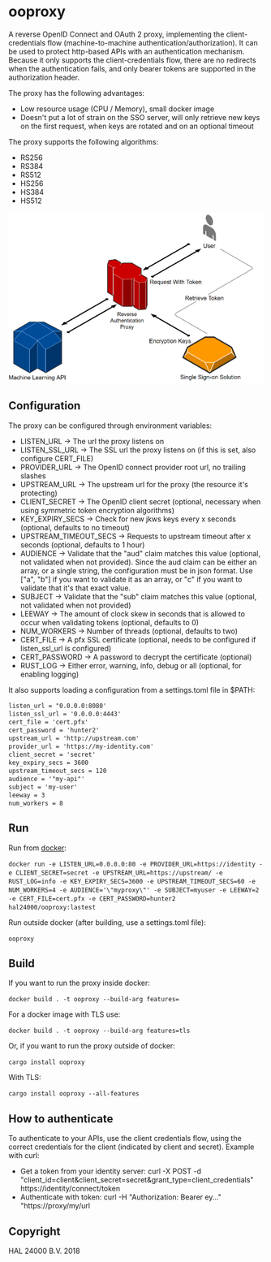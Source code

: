 # ooproxy

A reverse OpenID Connect and OAuth 2 proxy, implementing the client-credentials flow (machine-to-machine authentication/authorization). It can be used to protect http-based APIs with an authentication mechanism. Because it only supports the client-credentials flow, there are no redirects when the authentication fails, and only bearer tokens are supported in the authorization header. 

The proxy has the following advantages:
* Low resource usage (CPU / Memory), small docker image
* Doesn't put a lot of strain on the SSO server, will only retrieve new keys on the first request, when keys are rotated and on an optional timeout

The proxy supports the following algorithms:

* RS256
* RS384
* RS512
* HS256
* HS384
* HS512

![The reverse authentication proxy](proxy.png)

## Configuration

The proxy can be configured through environment variables:

* LISTEN_URL -> The url the proxy listens on
* LISTEN_SSL_URL -> The SSL url the proxy listens on (if this is set, also configure CERT_FILE)
* PROVIDER_URL -> The OpenID connect provider root url, no trailing slashes
* UPSTREAM_URL -> The upstream url for the proxy (the resource it's protecting)
* CLIENT_SECRET -> The OpenID client secret (optional, necessary when using symmetric token encryption algorithms)
* KEY_EXPIRY_SECS -> Check for new jkws keys every x seconds (optional, defaults to no timeout)
* UPSTREAM_TIMEOUT_SECS -> Requests to upstream timeout after x seconds (optional, defaults to 1 hour)
* AUDIENCE -> Validate that the "aud" claim matches this value (optional, not validated when not provided). Since the aud claim can be either an array, or a single string, the configuration must be in json format. Use ["a", "b"] if you want to validate it as an array, or "c" if you want to validate that it's that exact value.
* SUBJECT -> Validate that the "sub" claim matches this value (optional, not validated when not provided)
* LEEWAY -> The amount of clock skew in seconds that is allowed to occur when validating tokens (optional, defaults to 0)
* NUM_WORKERS -> Number of threads (optional, defaults to two)
* CERT_FILE -> A pfx SSL certificate (optional, needs to be configured if listen_ssl_url is configured)
* CERT_PASSWORD -> A password to decrypt the certificate (optional)
* RUST_LOG -> Either error, warning, info, debug or all (optional, for enabling logging)

It also supports loading a configuration from a settings.toml file in $PATH:

```
listen_url = "0.0.0.0:8080'
listen_ssl_url = '0.0.0.0:4443'
cert_file = 'cert.pfx'
cert_password = 'hunter2'
upstream_url = 'http://upstream.com'
provider_url = 'https://my-identity.com'
client_secret = 'secret'
key_expiry_secs = 3600
upstream_timeout_secs = 120
audience = '"my-api"'
subject = 'my-user'
leeway = 3
num_workers = 8
```

## Run

Run from [docker](https://hub.docker.com/r/hal24000/ooproxy/):

`docker run -e LISTEN_URL=0.0.0.0:80 -e PROVIDER_URL=https://identity -e CLIENT_SECRET=secret -e UPSTREAM_URL=https://upstream/ -e RUST_LOG=info -e KEY_EXPIRY_SECS=3600 -e UPSTREAM_TIMEOUT_SECS=60 -e NUM_WORKERS=4 -e AUDIENCE='\"myproxy\"' -e SUBJECT=myuser -e LEEWAY=2 -e CERT_FILE=cert.pfx -e CERT_PASSWORD=hunter2 hal24000/ooproxy:lastest`

Run outside docker (after building, use a settings.toml file):

`ooproxy`

## Build

If you want to run the proxy inside docker:

`docker build . -t ooproxy --build-arg features=`

For a docker image with TLS use:

`docker build . -t ooproxy --build-arg features=tls`

Or, if you want to run the proxy outside of docker:

`cargo install ooproxy`

With TLS:

`cargo install ooproxy --all-features`

## How to authenticate

To authenticate to your APIs, use the client credentials flow, using the correct credentials for the client (indicated by client and secret). Example with curl:

* Get a token from your identity server: curl -X POST -d "client_id=client&client_secret=secret&grant_type=client_credentials" https://identity/connect/token
* Authenticate with token: curl -H "Authorization: Bearer ey..." "https://proxy/my/url

## Copyright

HAL 24000 B.V. 2018